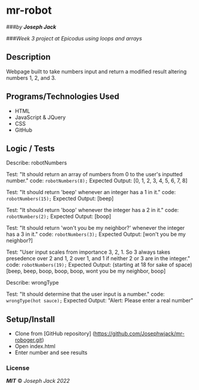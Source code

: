 # mr-robot

###_by **Joseph Jack**_

###_Week 3 project at Epicodus using loops and arrays_

## Description

Webpage built to take numbers input and return a modified result altering numbers 1, 2, and 3.

## Programs/Technologies Used

* HTML
* JavaScript & JQuery
* CSS
* GitHub

## Logic / Tests

Describe: robotNumbers

Test: "It should return an array of numbers from 0 to the user's inputted number."
code: `robotNumbers(8);`
Expected Output: [0, 1, 2, 3, 4, 5, 6, 7, 8]

Test: "It should return 'beep' whenever an integer has a 1 in it."
code: `robotNumbers(15);`
Expected Output: [beep]

Test: "It should return 'boop' whenever the integer has a 2 in it."
code: `robotNumbers(2);`
Expected Output: [boop]

Test: "It should return 'won't you be my neighbor?' whenever the integer has a 3 in it."
code: `robotNumbers(3);`
Expected Output: [won't you be my neighbor?]

Test: "User input scales from importance 3, 2, 1. So 3 always takes presedence over 2 and 1, 2 over 1, and 1 if neither 2 or 3 are in the integer."
code: `robotNumbers(19);`
Expected Output: (starting at 18 for sake of space) [beep, beep, boop, boop, boop, wont you be my neighbor, boop]


Describe: wrongType

Test: "It should determine that the user input is a number."
code: `wrongType(hot sauce);`
Expected Output: "Alert: Please enter a real number"

## Setup/Install

* Clone from [GitHub repository] (https://github.com/Josephwjack/mr-roboger.git)
* Open index.html
* Enter number and see results

### License
**_MIT_** &copy; _Joseph Jack 2022_